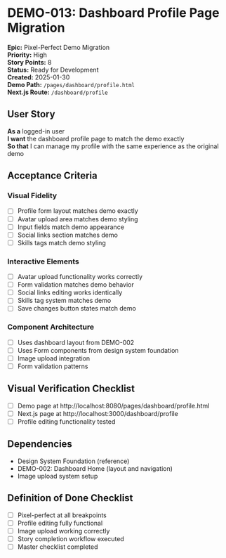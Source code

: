 # DEMO-013: Dashboard Profile Page Migration

**Epic:** Pixel-Perfect Demo Migration  
**Priority:** High  
**Story Points:** 8  
**Status:** Ready for Development  
**Created:** 2025-01-30  
**Demo Path:** `/pages/dashboard/profile.html`  
**Next.js Route:** `/dashboard/profile`

## User Story

**As a** logged-in user  
**I want** the dashboard profile page to match the demo exactly  
**So that** I can manage my profile with the same experience as the original demo

## Acceptance Criteria

### Visual Fidelity
- [ ] Profile form layout matches demo exactly
- [ ] Avatar upload area matches demo styling
- [ ] Input fields match demo appearance
- [ ] Social links section matches demo
- [ ] Skills tags match demo styling

### Interactive Elements
- [ ] Avatar upload functionality works correctly
- [ ] Form validation matches demo behavior
- [ ] Social links editing works identically
- [ ] Skills tag system matches demo
- [ ] Save changes button states match demo

### Component Architecture
- [ ] Uses dashboard layout from DEMO-002
- [ ] Uses Form components from design system foundation
- [ ] Image upload integration
- [ ] Form validation patterns

## Visual Verification Checklist
- [ ] Demo page at http://localhost:8080/pages/dashboard/profile.html
- [ ] Next.js page at http://localhost:3000/dashboard/profile
- [ ] Profile editing functionality tested

## Dependencies
- Design System Foundation (reference)
- DEMO-002: Dashboard Home (layout and navigation)
- Image upload system setup

## Definition of Done Checklist
- [ ] Pixel-perfect at all breakpoints
- [ ] Profile editing fully functional
- [ ] Image upload working correctly
- [ ] Story completion workflow executed
- [ ] Master checklist completed